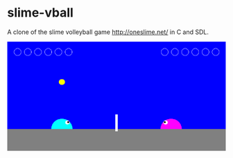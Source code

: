 # slime-vball
A clone of the slime volleyball game http://oneslime.net/ in C and SDL.

![slime-vball screenshot](https://raw.githubusercontent.com/parsiad/slime-vball/gh-pages/slime-vball.png "Screenshot")

